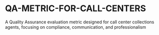 # QA-METRIC-FOR-CALL-CENTERS
A Quality Assurance evaluation metric designed for call center collections agents, focusing on compliance, communication, and professionalism
